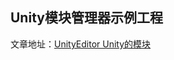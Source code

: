 ## Unity模块管理器示例工程

文章地址：[UnityEditor Unity的模块](http://539go.com/2017/10/20/UnityEditor-Unity%E7%9A%84%E6%A8%A1%E5%9D%97/)